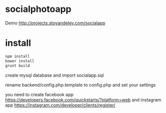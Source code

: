 # socialphotoapp

Demo http://projects.stoyandelev.com/socialapp

# install
```html
npm install
bower install
grunt build
```

create mysql database and import socialapp.sql

rename backend/config.php.template to config.php and set your settings

you need to create facebook app https://developers.facebook.com/quickstarts/?platform=web and instagram app https://instagram.com/developer/clients/register/


